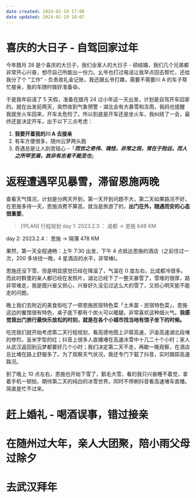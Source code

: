 ```yaml
---
date created: 2024-02-19 17:08
date updated: 2024-02-19 18:07
---
```


# 喜庆的大日子 - 自驾回家过年

今年腊月 28 是个喜庆的大日子，我们全家人的大日子 - 硕结婚，我们几个兄弟都非常开心兴奋，想尽自己所能出一份力。幺爷也打过电话让我早点回去帮忙，还给我分了个 "工作" - 负责收礼金记账，我还跟幺爷打趣，需要不需要川 A 的车子帮忙接亲，我的车随时做好准备😄。

于是我年前请了 5 天假，准备在腊月 24 过小年这一天出发，计划是自驾开车回家的。就在出发前两天，突然收到气象预警 - 湖北会有大暴雪和冻雨，我妈也提醒我就坐火车回来，开车太危险了。所以到底是开车还是坐火车，我纠结了一会，最终还是决定开车，出于以下三点考虑：

1. **我要开着我的川 A 去接亲**
2. 有车方便很多，随州云梦两头跑
3. 奇遇总是让人刻苦铭心 -「_**而世之奇伟、瑰怪，非常之观，常在于险远，而人之所罕至焉，故非有志者不能至也**_」

# 返程遭遇罕见暴雪，滞留恩施两晚

查看天气情况，计划是分两天开到，第一天开到问题不大，第二天如果路况不好，在恩施多待一天，恩施消费不算高，就当是旅游了的，**出门在外，随遇而安的心态很重要**。

> [!PLAN] 行程规划
> day 1: 2023.2.3 ： 成都 -> 恩施 648 KM

day 2: 2023.2.4： 恩施 -> 隔蒲 478 KM

果然，第一天全程通畅：上午 7:30 出发，下午 4 点抵达恩施的酒店（之前住过一次，200 多块钱一晚，4 星酒店的水平，非常棒)。

恩施还没下雪，但是明显感觉已经在降温了，气温在 0 度左右，比成都冷很多。而此时群里的亲人都已经在发照片，湖北已经下了一整天暴雪了，雪堆的很厚，路非常难走，我是既兴奋又担心，兴奋好久没见过这么大的雪了，又担心明天能不能走的问题。

晚上我们去附近的美食街吃了一顿恩施民宿特色菜「土禾苗 - 民宿特色菜」，恩施这边的餐馆很有特色，桌子底下都有个炭火可以暖腿，非常喜欢这种烟火气。**我感觉我出门旅行最快乐放松的时刻，就是在各个小城市找当地有馆子坐下的时候。**

吃完我们就开始考虑第二天行程规划，看高德地图上沪蓉高速，沪渝高速湖北段堵的惨烈，呈米字型的红；抖音上很多人直播堵在高速冰雪中十几二十个小时；家人从武汉返回到云梦都要好几个小时；我们决定第二天不走，再歇一晚观察，在酒店总比堵在路上舒服多了。为了观察天气状况，我还专门下载了抖音，实时跟踪高速路况。

到了晚上 10 点左右，恩施也开始下雪了，鹅毛大雪，看的我只兴奋睡不着觉，拿着手机一顿拍，期待第二天的纯白的冰雪世界。同时不停刷抖音看高速堵车直播。简直是忙不过来。

# 赶上婚礼 - 喝酒误事，错过接亲

# 在随州过大年，亲人大团聚，陪小雨父母过除夕

# 去武汉拜年
